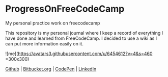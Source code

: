# ProgressOnFreeCodeCamp
My personal practice work on freecodecamp

This repository is my personal journal where I keep a record of everything I have done and learned from FreeCodeCamp. I decided to use a wiki as I can put more information easily on it.

![me](https://avatars3.githubusercontent.com/u/6454612?v=4&s=460 =300x300)

[Github](https://github.com/vasilijus) | [Bitbucket.org](https://bitbucket.org/vasiliok) | [CodePen](https://codepen.io/silvaweb/)  | [LinkedIn](https://www.linkedin.com/in/sergejvasiljev/)
